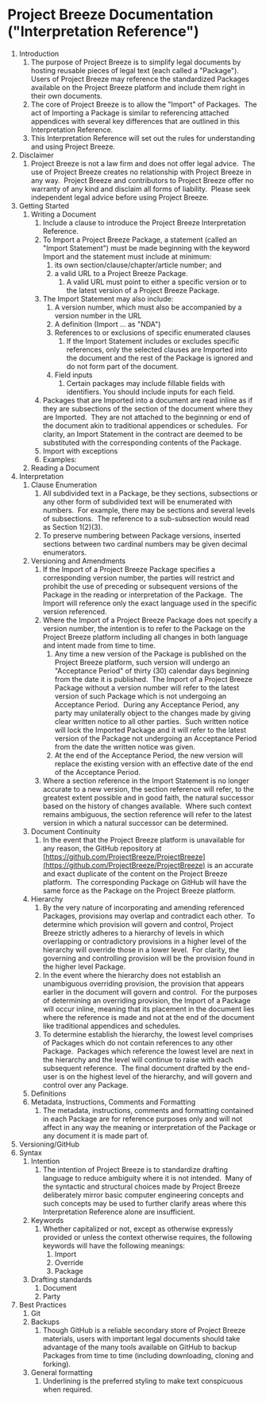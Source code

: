 # Project Breeze Documentation ("Interpretation Reference")

1. Introduction
   1. The purpose of Project Breeze is to simplify legal documents by hosting reusable pieces of legal text (each called a "Package").  Users of Project Breeze may reference the standardized Packages available on the Project Breeze platform and include them right in their own documents.
   2. The core of Project Breeze is to allow the "Import" of Packages.  The act of Importing a Package is similar to referencing attached appendices with several key differences that are outlined in this Interpretation Reference.
   3. This Interpretation Reference will set out the rules for understanding and using Project Breeze.
2. Disclaimer
   1. Project Breeze is not a law firm and does not offer legal advice.  The use of Project Breeze creates no relationship with Project Breeze in any way.  Project Breeze and contributors to Project Breeze offer no warranty of any kind and disclaim all forms of liability.  Please seek independent legal advice before using Project Breeze.
3. Getting Started
   1. Writing a Document
      1. Include a clause to introduce the Project Breeze Interpretation Reference.
      2. To Import a Project Breeze Package, a statement (called an "Import Statement") must be made beginning with the keyword Import and the statement must include at minimum:
         1. its own section/clause/chapter/article number; and
         2. a valid URL to a Project Breeze Package.
            1. A valid URL must point to either a specific version or to the latest version of a Project Breeze Package.
      3. The Import Statement may also include:
         1. A version number, which must also be accompanied by a version number in the URL
         2. A definition (Import ... as "NDA")
         3. References to or exclusions of specific enumerated clauses
            1. If the Import Statement includes or excludes specific references, only the selected clauses are Imported into the document and the rest of the Package is ignored and do not form part of the document.
         4. Field inputs
            1. Certain packages may include fillable fields with identifiers.  You should include inputs for each field.
      4. Packages that are Imported into a document are read inline as if they are subsections of the section of the document where they are Imported.  They are not attached to the beginning or end of the document akin to traditional appendices or schedules.  For clarity, an Import Statement in the contract are deemed to be substituted with the corresponding contents of the Package.
      5. Import with exceptions
         <!-- Amendments in terms of import, BUT do this -->
      6. Examples:
         <!-- Examples are missing -->
   2. Reading a Document
4. Interpretation
   1. Clause Enumeration
      1. All subdivided text in a Package, be they sections, subsections or any other form of subdivided text will be enumerated with numbers.  For example, there may be sections and several levels of subsections.  The reference to a sub-subsection would read as Section 1(2)(3).
      2. To preserve numbering between Package versions, inserted sections between two cardinal numbers may be given decimal enumerators.
   2. Versioning and Amendments
      1. If the Import of a Project Breeze Package specifies a corresponding version number, the parties will restrict and prohibit the use of preceding or subsequent versions of the Package in the reading or interpretation of the Package.  The Import will reference only the exact language used in the specific version referenced.
      2. Where the Import of a Project Breeze Package does not specify a version number, the intention is to refer to the Package on the Project Breeze platform including all changes in both language and intent made from time to time.
         1. Any time a new version of the Package is published on the Project Breeze platform, such version will undergo an "Acceptance Period" of thirty (30) calendar days beginning from the date it is published.  The Import of a Project Breeze Package without a version number will refer to the latest version of such Package which is not undergoing an Acceptance Period.  During any Acceptance Period, any party may unilaterally object to the changes made by giving clear written notice to all other parties.  Such written notice will lock the Imported Package and it will refer to the latest version of the Package not undergoing an Acceptance Period from the date the written notice was given.
         2. At the end of the Acceptance Period, the new version will replace the existing version with an effective date of the end of the Acceptance Period.
      3. Where a section reference in the Import Statement is no longer accurate to a new version, the section reference will refer, to the greatest extent possible and in good faith, the natural successor based on the history of changes available.  Where such context remains ambiguous, the section reference will refer to the latest version in which a natural successor can be determined.
      <!-- Minor versions for grammar, moderate for rephrasing but same intention, major for significant changes -->
      <!-- Need rules on succession and branching (will link to new package which will automatically be a major revision) -->
   3. Document Continuity
      1. In the event that the Project Breeze platform is unavailable for any reason, the GitHub repository at [https://github.com/ProjectBreeze/ProjectBreeze](https://github.com/ProjectBreeze/ProjectBreeze) is an accurate and exact duplicate of the content on the Project Breeze platform.  The corresponding Package on GitHub will have the same force as the Package on the Project Breeze platform.
   4. Hierarchy
      1. By the very nature of incorporating and amending referenced Packages, provisions may overlap and contradict each other.  To determine which provision will govern and control, Project Breeze strictly adheres to a hierarchy of levels in which overlapping or contradictory provisions in a higher level of the hierarchy will override those in a lower level.  For clarity, the governing and controlling provision will be the provision found in the higher level Package.
      2. In the event where the hierarchy does not establish an unambiguous overriding provision, the provision that appears earlier in the document will govern and control.  For the purposes of determining an overriding provision, the Import of a Package will occur inline, meaning that its placement in the document lies where the reference is made and not at the end of the document like traditional appendices and schedules.
      3. To determine establish the hierarchy, the lowest level comprises of Packages which do not contain references to any other Package.  Packages which reference the lowest level are next in the hierarchy and the level will continue to raise with each subsequent reference.  The final document drafted by the end-user is on the highest level of the hierarchy, and will govern and control over any Package.
   5. Definitions
      <!-- Include clarification on: -->
      <!-- SCOPING DEFINITIONS WITHIN THE PACKAGE IF CONFLICTING -->
      <!-- REFERENCE RULES TO REFER TO DEFINING PACKAGE -->
   6. Metadata, Instructions, Comments and Formatting
      1. The metadata, instructions, comments and formatting contained in each Package are for reference purposes only and will not affect in any way the meaning or interpretation of the Package or any document it is made part of.
5. Versioning/GitHub
   <!-- Need significant discussion on Github changes versus actual releases -->
   <!-- Allow suggesting changes, can we do this anonymously or through a web service? -->
6. Syntax
   1. Intention
      1. The intention of Project Breeze is to standardize drafting language to reduce ambiguity where it is not intended.  Many of the syntactic and structural choices made by Project Breeze deliberately mirror basic computer engineering concepts and such concepts may be used to further clarify areas where this Interpretation Reference alone are insufficient.
   2. Keywords
      1. Whether capitalized or not, except as otherwise expressly provided or unless the context otherwise requires, the following keywords will have the following meanings:
         <!-- Definitions should be made to the keywords -->
         1. Import
         2. Override
            <!-- 1. to substitute one part of the package -->
         3. Package
   3. Drafting standards
      1. Document
      2. Party
7. Best Practices
   <!-- Entirely missing -->
   1. Git
   2. Backups
      1. Though GitHub is a reliable secondary store of Project Breeze materials, users with important legal documents should take advantage of the many tools available on GitHub to backup Packages from time to time (including downloading, cloning and forking).
   3. General formatting
      1. Underlining is the preferred styling to make text conspicuous when required.
